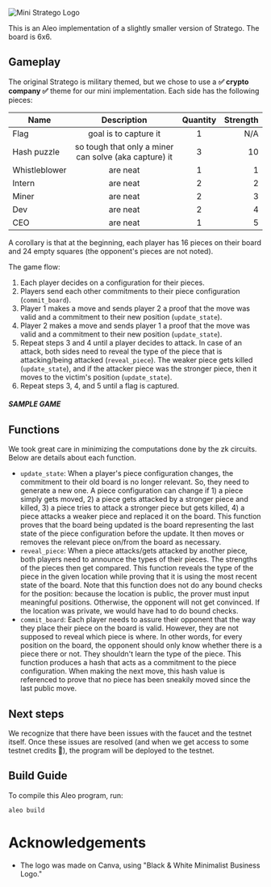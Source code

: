 ![Mini Stratego Logo](./logo.png "Mini Stratego Logo")

This is an Aleo implementation of a slightly smaller version of Stratego. The board is 6x6.

## Gameplay
The original Stratego is military themed, but we chose to use a __✅ crypto company ✅__ theme for our mini implementation. Each side has the following pieces:

| Name        | Description      | Quantity  | Strength
| ------------- |:-------------:|:-----:| -----:|
| Flag      | goal is to capture it | 1 | N/A |
| Hash puzzle      | so tough that only a miner can solve (aka capture) it      | 3 | 10 |
| Whistleblower | are neat      | 1 | 1 |
| Intern | are neat      |   2 | 2 |
| Miner | are neat      |   2 | 3 |
| Dev | are neat      |   2 | 4 |
| CEO | are neat      |  1 | 5 |

A corollary is that at the beginning, each player has 16 pieces on their board and 24 empty squares (the opponent's pieces are not noted).

The game flow:
1. Each player decides on a configuration for their pieces.
2. Players send each other commitments to their piece configuration (`commit_board`).
3. Player 1 makes a move and sends player 2 a proof that the move was valid and a commitment to their new position (`update_state`).
4. Player 2 makes a move and sends player 1 a proof that the move was valid and a commitment to their new position (`update_state`).
5. Repeat steps 3 and 4 until a player decides to attack. In case of an attack, both sides need to reveal the type of the piece that is attacking/being attacked (`reveal_piece`). The weaker piece gets killed (`update_state`), and if the attacker piece was the stronger piece, then it moves to the victim's position (`update_state`).
6. Repeat steps 3, 4, and 5 until a flag is captured.


##### SAMPLE GAME 

## Functions
We took great care in minimizing the computations done by the zk circuits. Below are details about each function.
* `update_state`: When a player's piece configuration changes, the commitment to their old board is no longer relevant. So, they need to generate a new one. A piece configuration can change if 1) a piece simply gets moved, 2) a piece gets attacked by a stronger piece and killed, 3) a piece tries to attack a stronger piece but gets killed, 4) a piece attacks a weaker piece and replaced it on the board. This function proves that the board being updated is the board representing the last state of the piece configuration before the update. It then moves or removes the relevant piece on/from the board as necessary.
* `reveal_piece`: When a piece attacks/gets attacked by another piece, both players need to announce the types of their pieces. The strengths of the pieces then get compared. This function reveals the type of the piece in the given location while proving that it is using the most recent state of the board. Note that this function does not do any bound checks for the position: because the location is public, the prover must input meaningful positions. Otherwise, the opponent will not get convinced. If the location was private, we would have had to do bound checks.
* `commit_board`: Each player needs to assure their opponent that the way they place their piece on the board is valid. However, they are not supposed to reveal which piece is where. In other words, for every position on the board, the opponent should only know whether there is a piece there or not. They shouldn't learn the type of the piece. This function produces a hash that acts as a commitment to the piece configuration. When making the next move, this hash value is referenced to prove that no piece has been sneakily moved since the last public move.


## Next steps
We recognize that there have been issues with the faucet and the testnet itself. Once these issues are resolved (and when we get access to some testnet credits 🙂), the program will be deployed to the testnet.

## Build Guide

To compile this Aleo program, run:
```bash
aleo build
```
 

# Acknowledgements
* The logo was made on Canva, using "Black & White Minimalist Business Logo."
